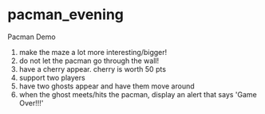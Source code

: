 # pacman_evening
Pacman Demo

1. make the maze a lot more interesting/bigger!
2. do not let the pacman go through the wall!
3. have a cherry appear.  cherry is worth 50 pts
4. support two players
5. have two ghosts appear and have them move around
6. when the ghost meets/hits the pacman, display an alert that says 'Game Over!!!'
